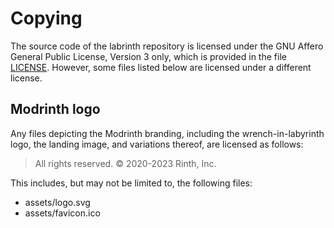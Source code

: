 # Copying

The source code of the labrinth repository is licensed under the GNU Affero General Public License, Version 3 only, which is provided in the file [LICENSE](./LICENSE). However, some files listed below are licensed under a different license.

## Modrinth logo

Any files depicting the Modrinth branding, including the wrench-in-labyrinth logo, the landing image, and variations thereof, are licensed as follows:

> All rights reserved. © 2020-2023 Rinth, Inc.

This includes, but may not be limited to, the following files:

- assets/logo.svg
- assets/favicon.ico